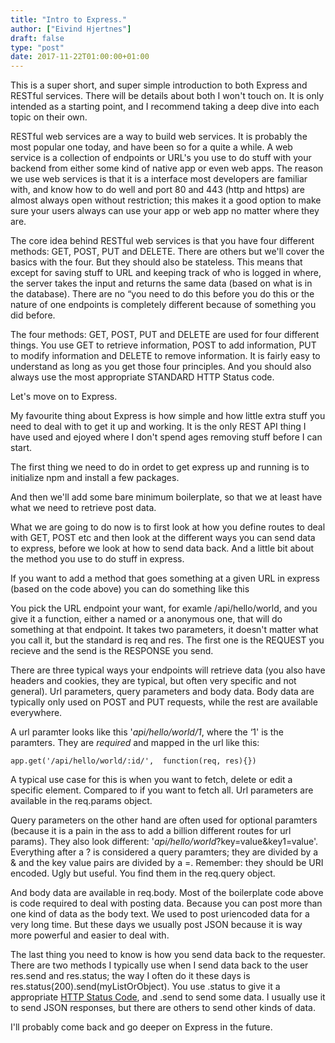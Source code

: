```yaml
---
title: "Intro to Express."
author: ["Eivind Hjertnes"]
draft: false
type: "post"
date: 2017-11-22T01:00:00+01:00
---
```


This is a super short, and super simple introduction to both Express and
RESTful services. There will be details about both I won't touch on. It
is only intended as a starting point, and I recommend taking a deep dive
into each topic on their own.

RESTful web services are a way to build web services. It is probably the
most popular one today, and have been so for a quite a while. A web
service is a collection of endpoints or URL's you use to do stuff with
your backend from either some kind of native app or even web apps. The
reason we use web services is that it is a interface most developers are
familiar with, and know how to do well and port 80 and 443 (http and
https) are almost always open without restriction; this makes it a good
option to make sure your users always can use your app or web app no
matter where they are.

The core idea behind RESTful web services is that you have four
different methods: GET, POST, PUT and DELETE. There are others but we'll
cover the basics with the four. But they should also be stateless. This
means that except for saving stuff to URL and keeping track of who is
logged in where, the server takes the input and returns the same data
(based on what is in the database). There are no “you need to do this
before you do this or the nature of one endpoints is completely
different because of something you did before.

The four methods: GET, POST, PUT and DELETE are used for four different
things. You use GET to retrieve information, POST to add information,
PUT to modify information and DELETE to remove information. It is fairly
easy to understand as long as you get those four principles. And you
should also always use the most appropriate STANDARD HTTP Status code.

Let's move on to Express.

My favourite thing about Express is how simple and how little extra
stuff you need to deal with to get it up and working. It is the only
REST API thing I have used and ejoyed where I don't spend ages removing
stuff before I can start.

The first thing we need to do in ordet to get express up and running is
to initialize npm and install a few packages.

<div class="HTML">
  <div></div>

<script src="<https://gist.github.com/hjertnes/c7606564189781fb1841f4e9cd2e2abf.js>"></script>

</div>

And then we'll add some bare minimum boilerplate, so that we at least
have what we need to retrieve post data.

<div class="HTML">
  <div></div>

<script src="<https://gist.github.com/hjertnes/d3b897630ae57c42d9ec7305d344717f.js>"></script>

</div>

What we are going to do now is to first look at how you define routes to
deal with GET, POST etc and then look at the different ways you can send
data to express, before we look at how to send data back. And a little
bit about the method you use to do stuff in express.

If you want to add a method that goes something at a given URL in
express (based on the code above) you can do something like this

<div class="HTML">
  <div></div>

<script src="<https://gist.github.com/hjertnes/b3ffc8b81ab9cb8a8f7d7d8f54878b34.js>"></script>

</div>

You pick the URL endpoint your want, for examle /api/hello/world, and
you give it a function, either a named or a anonymous one, that will do
something at that endpoint. It takes two parameters, it doesn't matter
what you call it, but the standard is req and res. The first one is the
REQUEST you recieve and the send is the RESPONSE you send.

There are three typical ways your endpoints will retrieve data (you also
have headers and cookies, they are typical, but often very specific and
not general). Url parameters, query parameters and body data. Body data
are typically only used on POST and PUT requests, while the rest are
available everywhere.

A url paramter looks like this '_api/hello/world/1_, where the ‘1' is
the paramters. They are _required_ and mapped in the url like this:

`app.get('/api/hello/world/:id/',  function(req, res){})`

A typical use case for this is when you want to fetch, delete or edit a
specific element. Compared to if you want to fetch all. Url parameters
are available in the req.params object.

Query parameters on the other hand are often used for optional paramters
(because it is a pain in the ass to add a billion different routes for
url params). They also look different:
'_api/hello/world_?key=value&key1=value'. Everything after a ? is
considered a query paramters; they are divided by a & and the key value
pairs are divided by a =. Remember: they should be URI encoded. Ugly but
useful. You find them in the req.query object.

And body data are available in req.body. Most of the boilerplate code
above is code required to deal with posting data. Because you can post
more than one kind of data as the body text. We used to post uriencoded
data for a very long time. But these days we usually post JSON because
it is way more powerful and easier to deal with.

The last thing you need to know is how you send data back to the
requester. There are two methods I typically use when I send data back
to the user res.send and res.status; the way I often do it these days is
res.status(200).send(myListOrObject). You use .status to give it a
appropriate
[HTTP Status
Code](https://en.wikipedia.org/wiki/List%5Fof%5FHTTP%5Fstatus%5Fcodes), and .send to send some data. I usually use it to send JSON
responses, but there are others to send other kinds of data.

I'll probably come back and go deeper on Express in the future.
